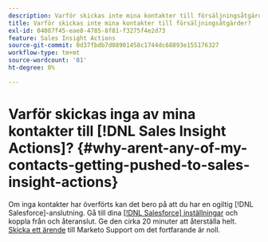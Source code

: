 ```yaml
---
description: Varför skickas inte mina kontakter till försäljningsåtgärder? - Marketo Docs - produktdokumentation
title: Varför skickas inte mina kontakter till försäljningsåtgärder?
exl-id: 04087f45-eae8-4785-8f81-f3275f4e2d73
feature: Sales Insight Actions
source-git-commit: 0d37fbdb7d08901458c1744dc68893e155176327
workflow-type: tm+mt
source-wordcount: '81'
ht-degree: 0%

---
```


# Varför skickas inga av mina kontakter till [!DNL Sales Insight Actions]? {#why-arent-any-of-my-contacts-getting-pushed-to-sales-insight-actions}

Om inga kontakter har överförts kan det bero på att du har en ogiltig [!DNL Salesforce]-anslutning. Gå till dina [[!DNL Salesforce] inställningar](https://toutapp.com/login) och koppla från och återanslut. Ge den cirka 20 minuter att återställa helt. [Skicka ett ärende](https://nation.marketo.com/t5/Support/ct-p/Support#) till Marketo Support om det fortfarande är noll.
